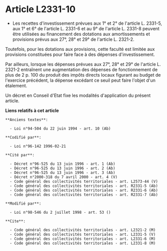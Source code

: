 # Article L2331-10

- Les recettes d'investissement prévues aux 1° et 2° de l'article L. 2331-5, aux 1° et 6° de l'article L. 2331-6 et au 9° de
l'article L. 2331-8 peuvent être utilisées au financement des dotations aux amortissements et provisions prévus aux 27°, 28°
et 29° de l'article L. 2321-2.

Toutefois, pour les dotations aux provisions, cette faculté est limitée aux provisions constituées pour faire face à des
dépenses d'investissement.

Par ailleurs, lorsque les dépenses prévues aux 27°, 28° et 29° de l'article L. 2321-2 entraînent une augmentation des
dépenses de fonctionnement de plus de 2 p. 100 du produit des impôts directs locaux figurant au budget de l'exercice
précédent, la dépense excédant ce seuil peut faire l'objet d'un étalement.

Un décret en Conseil d'Etat fixe les modalités d'application du présent article.

**Liens relatifs à cet article**

	**Anciens textes**:

	  - Loi n°94-504 du 22 juin 1994 - art. 10 (Ab)

	**Codifié par**:

	  - Loi n°96-142 1996-02-21

	**Cité par**:

	  - Décret n°96-525 du 13 juin 1996 - art. 1 (Ab)
	  - Décret n°96-525 du 13 juin 1996 - art. 2 (Ab)
	  - Décret n°96-525 du 13 juin 1996 - art. 3 (Ab)
	  - Décret n°2000-318 du 7 avril 2000 - art. 4 (V)
	  - Code général des collectivités territoriales - art. L2573-44 (V)
	  - Code général des collectivités territoriales - art. R2331-5 (Ab)
	  - Code général des collectivités territoriales - art. R2331-6 (Ab)
	  - Code général des collectivités territoriales - art. R2331-7 (Ab)

	**Modifié par**:

	  - Loi n°98-546 du 2 juillet 1998 - art. 53 ()

	**Cite**:

	  - Code général des collectivités territoriales - art. L2321-2 (M)
	  - Code général des collectivités territoriales - art. L2331-5 (V)
	  - Code général des collectivités territoriales - art. L2331-6 (M)
	  - Code général des collectivités territoriales - art. L2331-8 (M)
